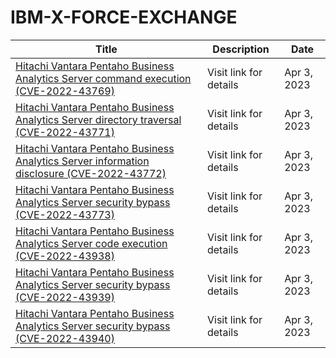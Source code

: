 

# IBM-X-FORCE-EXCHANGE

 |Title|Description|Date|
 |---|---|---|
 |[Hitachi Vantara Pentaho Business Analytics Server command execution (CVE-2022-43769)](https://exchange.xforce.ibmcloud.com/activity/list?filter=Vulnerabilities)|Visit link for details|Apr 3, 2023|
 |[Hitachi Vantara Pentaho Business Analytics Server directory traversal (CVE-2022-43771)](https://exchange.xforce.ibmcloud.com/activity/list?filter=Vulnerabilities)|Visit link for details|Apr 3, 2023|
 |[Hitachi Vantara Pentaho Business Analytics Server information disclosure (CVE-2022-43772)](https://exchange.xforce.ibmcloud.com/activity/list?filter=Vulnerabilities)|Visit link for details|Apr 3, 2023|
 |[Hitachi Vantara Pentaho Business Analytics Server security bypass (CVE-2022-43773)](https://exchange.xforce.ibmcloud.com/activity/list?filter=Vulnerabilities)|Visit link for details|Apr 3, 2023|
 |[Hitachi Vantara Pentaho Business Analytics Server code execution (CVE-2022-43938)](https://exchange.xforce.ibmcloud.com/activity/list?filter=Vulnerabilities)|Visit link for details|Apr 3, 2023|
 |[Hitachi Vantara Pentaho Business Analytics Server security bypass (CVE-2022-43939)](https://exchange.xforce.ibmcloud.com/activity/list?filter=Vulnerabilities)|Visit link for details|Apr 3, 2023|
 |[Hitachi Vantara Pentaho Business Analytics Server security bypass (CVE-2022-43940)](https://exchange.xforce.ibmcloud.com/activity/list?filter=Vulnerabilities)|Visit link for details|Apr 3, 2023|
 